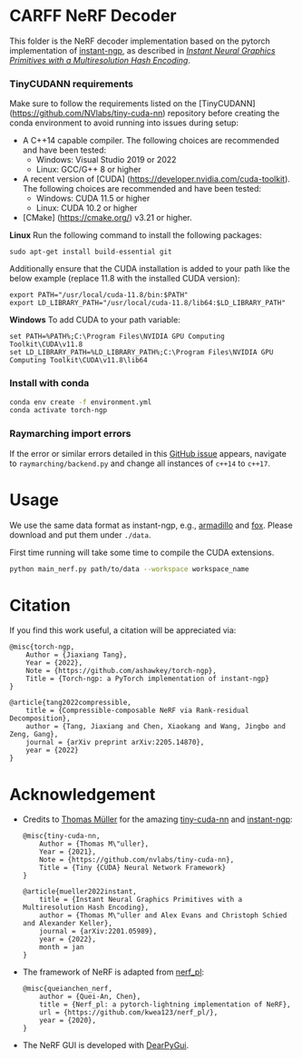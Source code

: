 # CARFF NeRF Decoder

This folder is the NeRF decoder implementation based on the pytorch implementation of [instant-ngp](https://github.com/NVlabs/instant-ngp), as described in [_Instant Neural Graphics Primitives with a Multiresolution Hash Encoding_](https://nvlabs.github.io/instant-ngp/assets/mueller2022instant.pdf).

### TinyCUDANN requirements
Make sure to follow the requirements listed on the [TinyCUDANN] (https://github.com/NVlabs/tiny-cuda-nn) repository before creating the conda environment to avoid running into issues during setup:
- A C++14 capable compiler. The following choices are recommended and have been tested:
    - Windows: Visual Studio 2019 or 2022
    - Linux: GCC/G++ 8 or higher
- A recent version of [CUDA] (https://developer.nvidia.com/cuda-toolkit). The following choices are recommended and have been tested:
    - Windows: CUDA 11.5 or higher
    - Linux: CUDA 10.2 or higher
- [CMake] (https://cmake.org/) v3.21 or higher.

**Linux**
Run the following command to install the following packages:
```
sudo apt-get install build-essential git
```
Additionally ensure that the CUDA installation is added to your path like the below example (replace 11.8 with the installed CUDA version):
```
export PATH="/usr/local/cuda-11.8/bin:$PATH"
export LD_LIBRARY_PATH="/usr/local/cuda-11.8/lib64:$LD_LIBRARY_PATH"
```

**Windows**
To add CUDA to your path variable:
```
set PATH=%PATH%;C:\Program Files\NVIDIA GPU Computing Toolkit\CUDA\v11.8
set LD_LIBRARY_PATH=%LD_LIBRARY_PATH%;C:\Program Files\NVIDIA GPU Computing Toolkit\CUDA\v11.8\lib64
```

### Install with conda
```bash
conda env create -f environment.yml
conda activate torch-ngp
```

### Raymarching import errors
If the error or similar errors detailed in this [GitHub issue](https://github.com/ashawkey/torch-ngp/issues/184) appears, navigate to `raymarching/backend.py` and change all instances of `c++14` to `c++17`.


# Usage

We use the same data format as instant-ngp, e.g., [armadillo](https://github.com/NVlabs/instant-ngp/blob/master/data/sdf/armadillo.obj) and [fox](https://github.com/NVlabs/instant-ngp/tree/master/data/nerf/fox). 
Please download and put them under `./data`.

First time running will take some time to compile the CUDA extensions.

```bash
python main_nerf.py path/to/data --workspace workspace_name
```


# Citation

If you find this work useful, a citation will be appreciated via:
```
@misc{torch-ngp,
    Author = {Jiaxiang Tang},
    Year = {2022},
    Note = {https://github.com/ashawkey/torch-ngp},
    Title = {Torch-ngp: a PyTorch implementation of instant-ngp}
}

@article{tang2022compressible,
    title = {Compressible-composable NeRF via Rank-residual Decomposition},
    author = {Tang, Jiaxiang and Chen, Xiaokang and Wang, Jingbo and Zeng, Gang},
    journal = {arXiv preprint arXiv:2205.14870},
    year = {2022}
}
```

# Acknowledgement

* Credits to [Thomas Müller](https://tom94.net/) for the amazing [tiny-cuda-nn](https://github.com/NVlabs/tiny-cuda-nn) and [instant-ngp](https://github.com/NVlabs/instant-ngp):
    ```
    @misc{tiny-cuda-nn,
        Author = {Thomas M\"uller},
        Year = {2021},
        Note = {https://github.com/nvlabs/tiny-cuda-nn},
        Title = {Tiny {CUDA} Neural Network Framework}
    }

    @article{mueller2022instant,
        title = {Instant Neural Graphics Primitives with a Multiresolution Hash Encoding},
        author = {Thomas M\"uller and Alex Evans and Christoph Schied and Alexander Keller},
        journal = {arXiv:2201.05989},
        year = {2022},
        month = jan
    }
    ```

* The framework of NeRF is adapted from [nerf_pl](https://github.com/kwea123/nerf_pl):
    ```
    @misc{queianchen_nerf,
        author = {Quei-An, Chen},
        title = {Nerf_pl: a pytorch-lightning implementation of NeRF},
        url = {https://github.com/kwea123/nerf_pl/},
        year = {2020},
    }
    ```

* The NeRF GUI is developed with [DearPyGui](https://github.com/hoffstadt/DearPyGui).

